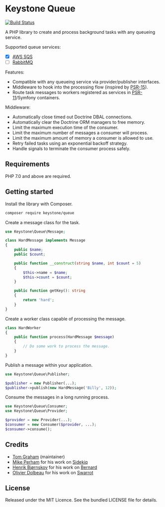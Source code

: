 # Keystone Queue

[![Build Status](https://travis-ci.org/keystonephp/queue.png)](https://travis-ci.org/keystonephp/queue)

A PHP library to create and process background tasks with any queueing service.

Supported queue services:

* [x] [AWS SQS](https://aws.amazon.com/sqs)
* [ ] [RabbitMQ](https://www.rabbitmq.com)

Features:

* Compatible with any queueing service via provider/publisher interfaces.
* Middleware to hook into the processing flow (inspired by [PSR-15](https://github.com/php-fig/fig-standards/tree/master/proposed/http-middleware)).
* Route task messages to workers registered as services in [PSR-11](https://github.com/container-interop/fig-standards/blob/master/proposed/container.md)/Symfony containers.

Middleware:

* Automatically close timed out Doctrine DBAL connections.
* Automatically clear the Doctrine ORM managers to free memory.
* Limit the maximum execution time of the consumer.
* Limit the maximum number of messages a consumer will process.
* Limit the maximum amount of memory a consumer is allowed to use.
* Retry failed tasks using an exponential backoff strategy.
* Handle signals to terminate the consumer process safely.

## Requirements

PHP 7.0 and above are required.

## Getting started

Install the library with Composer.

```bash
composer require keystone/queue
```

Create a message class for the task.

```php
use Keystone\Queue\Message;

class HardMessage implements Message
{
    public $name;
    public $count;

    public function __construct(string $name, int $count = 5)
    {
        $this->name = $name;
        $this->count = $count;
    }

    public function getKey(): string
    {
        return 'hard';
    }
}
```

Create a worker class capable of processing the message.

```php
class HardWorker
{
    public function process(HardMessage $message)
    {
        // Do some work to process the message.
    }
}
```

Publish a message within your application.

```php
use Keystone\Queue\Publisher;

$publisher = new Publisher(...);
$publisher->publish(new HardMessage('Billy', 12));
```

Consume the messages in a long running process.

```php
use Keystone\Queue\Consumer;
use Keystone\Queue\Provider;

$provider = new Provider(...);
$consumer = new Consumer($provider, ...);
$consumer->consume();
```

## Credits

- [Tom Graham](https://github.com/tompedals) (maintainer)
- [Mike Perham](https://github.com/mperham) for his work on [Sidekiq](https://github.com/mperham/sidekiq)
- [Henrik Bjørnskov](https://github.com/henrikbjorn) for his work on [Bernard](https://github.com/bernardphp/bernard)
- [Olivier Dolbeau](https://github.com/odolbeau) for his work on [Swarrot](https://github.com/swarrot/swarrot)

## License

Released under the MIT Licence. See the bundled LICENSE file for details.
